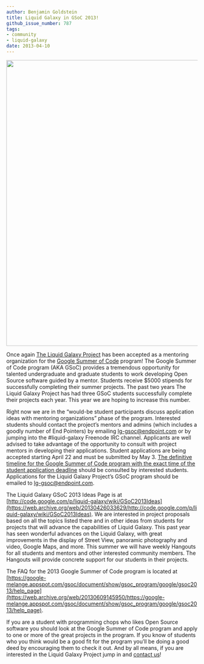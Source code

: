 ```yaml
---
author: Benjamin Goldstein
title: Liquid Galaxy in GSoC 2013!
github_issue_number: 787
tags:
- community
- liquid-galaxy
date: 2013-04-10
---
```


<img alt="" border="0" src="/blog/2013/04/liquid-galaxy-in-gsoc-2013/image-0.jpeg" style="width: 750px;"/>

Once again [The Liquid Galaxy Project](https://github.com/liquidgalaxy/liquid-galaxy) has been accepted as a mentoring organization for the [Google Summer of Code](http://www.google-melange.com/gsoc/homepage/google/gsoc2013) program! The Google Summer of Code program (AKA GSoC) provides a tremendous opportunity for talented undergraduate and graduate students to work developing Open Source software guided by a mentor. Students receive $5000 stipends for successfully completing their summer projects. The past two years The Liquid Galaxy Project has had three GSoC students successfully complete their projects each year. This year we are hoping to increase this number.

Right now we are in the “would-be student participants discuss application ideas with mentoring organizations” phase of the program. Interested students should contact the project’s mentors and admins (which includes a goodly number of End Pointers) by emailing lg-gsoc@endpoint.com or by jumping into the #liquid-galaxy Freenode IRC channel. Applicants are well advised to take advantage of the opportunity to consult with project mentors in developing their applications. Student applications are being accepted starting April 22 and must be submitted by May 3. [The definitive timeline for the Google Summer of Code program with the exact time of the student application deadline](https://web.archive.org/web/20130420171608/http://www.google-melange.com/gsoc/events/google/gsoc2013) should be consulted by interested students. Applications for the Liquid Galaxy Project’s GSoC program should be emailed to [lg-gsoc@endpoint.com](mailto:lg-gsoc@endpoint.com).

The Liquid Galaxy GSoC 2013 Ideas Page is at [http://code.google.com/p/liquid-galaxy/wiki/GSoC2013Ideas](https://web.archive.org/web/20130426033629/http://code.google.com/p/liquid-galaxy/wiki/GSoC2013Ideas). We are interested in project proposals based on all the topics listed there and in other ideas from students for projects that will advance the capabilities of Liquid Galaxy. This past year has seen wonderful advances on the Liquid Galaxy, with great improvements in the display of Street View, panoramic photography and video, Google Maps, and more. This summer we will have weekly Hangouts for all students and mentors and other interested community members. The Hangouts will provide concrete support for our students in their projects.

The FAQ for the 2013 Google Summer of Code program is located at [https://google-melange.appspot.com/gsoc/document/show/gsoc_program/google/gsoc2013/help_page](https://web.archive.org/web/20130609145950/https://google-melange.appspot.com/gsoc/document/show/gsoc_program/google/gsoc2013/help_page).

If you are a student with programming chops who likes Open Source software you should look at the Google Summer of Code program and apply to one or more of the great projects in the program. If you know of students who you think would be a good fit for the program you’ll be doing a good deed by encouraging them to check it out. And by all means, if you are interested in the Liquid Galaxy Project jump in and [contact us](mailto:lg-gsoc@endpoint.com)!
